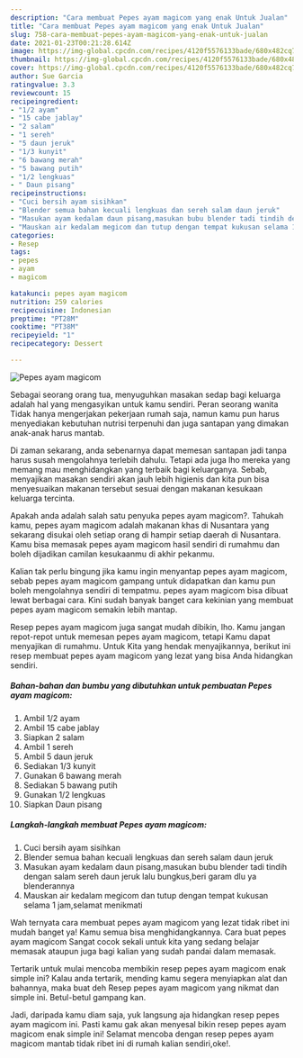 ```yaml
---
description: "Cara membuat Pepes ayam magicom yang enak Untuk Jualan"
title: "Cara membuat Pepes ayam magicom yang enak Untuk Jualan"
slug: 758-cara-membuat-pepes-ayam-magicom-yang-enak-untuk-jualan
date: 2021-01-23T00:21:28.614Z
image: https://img-global.cpcdn.com/recipes/4120f5576133bade/680x482cq70/pepes-ayam-magicom-foto-resep-utama.jpg
thumbnail: https://img-global.cpcdn.com/recipes/4120f5576133bade/680x482cq70/pepes-ayam-magicom-foto-resep-utama.jpg
cover: https://img-global.cpcdn.com/recipes/4120f5576133bade/680x482cq70/pepes-ayam-magicom-foto-resep-utama.jpg
author: Sue Garcia
ratingvalue: 3.3
reviewcount: 15
recipeingredient:
- "1/2 ayam"
- "15 cabe jablay"
- "2 salam"
- "1 sereh"
- "5 daun jeruk"
- "1/3 kunyit"
- "6 bawang merah"
- "5 bawang putih"
- "1/2 lengkuas"
- " Daun pisang"
recipeinstructions:
- "Cuci bersih ayam sisihkan"
- "Blender semua bahan kecuali lengkuas dan sereh salam daun jeruk"
- "Masukan ayam kedalam daun pisang,masukan bubu blender tadi tindih dengan salam sereh daun jeruk lalu bungkus,beri garam dlu ya blenderannya"
- "Mauskan air kedalam megicom dan tutup dengan tempat kukusan selama 1 jam,selamat menikmati"
categories:
- Resep
tags:
- pepes
- ayam
- magicom

katakunci: pepes ayam magicom 
nutrition: 259 calories
recipecuisine: Indonesian
preptime: "PT28M"
cooktime: "PT38M"
recipeyield: "1"
recipecategory: Dessert

---
```



![Pepes ayam magicom](https://img-global.cpcdn.com/recipes/4120f5576133bade/680x482cq70/pepes-ayam-magicom-foto-resep-utama.jpg)

Sebagai seorang orang tua, menyuguhkan masakan sedap bagi keluarga adalah hal yang mengasyikan untuk kamu sendiri. Peran seorang  wanita Tidak hanya mengerjakan pekerjaan rumah saja, namun kamu pun harus menyediakan kebutuhan nutrisi terpenuhi dan juga santapan yang dimakan anak-anak harus mantab.

Di zaman  sekarang, anda sebenarnya dapat memesan santapan jadi tanpa harus susah mengolahnya terlebih dahulu. Tetapi ada juga lho mereka yang memang mau menghidangkan yang terbaik bagi keluarganya. Sebab, menyajikan masakan sendiri akan jauh lebih higienis dan kita pun bisa menyesuaikan makanan tersebut sesuai dengan makanan kesukaan keluarga tercinta. 



Apakah anda adalah salah satu penyuka pepes ayam magicom?. Tahukah kamu, pepes ayam magicom adalah makanan khas di Nusantara yang sekarang disukai oleh setiap orang di hampir setiap daerah di Nusantara. Kamu bisa memasak pepes ayam magicom hasil sendiri di rumahmu dan boleh dijadikan camilan kesukaanmu di akhir pekanmu.

Kalian tak perlu bingung jika kamu ingin menyantap pepes ayam magicom, sebab pepes ayam magicom gampang untuk didapatkan dan kamu pun boleh mengolahnya sendiri di tempatmu. pepes ayam magicom bisa dibuat lewat berbagai cara. Kini sudah banyak banget cara kekinian yang membuat pepes ayam magicom semakin lebih mantap.

Resep pepes ayam magicom juga sangat mudah dibikin, lho. Kamu jangan repot-repot untuk memesan pepes ayam magicom, tetapi Kamu dapat menyajikan di rumahmu. Untuk Kita yang hendak menyajikannya, berikut ini resep membuat pepes ayam magicom yang lezat yang bisa Anda hidangkan sendiri.

<!--inarticleads1-->

##### Bahan-bahan dan bumbu yang dibutuhkan untuk pembuatan Pepes ayam magicom:

1. Ambil 1/2 ayam
1. Ambil 15 cabe jablay
1. Siapkan 2 salam
1. Ambil 1 sereh
1. Ambil 5 daun jeruk
1. Sediakan 1/3 kunyit
1. Gunakan 6 bawang merah
1. Sediakan 5 bawang putih
1. Gunakan 1/2 lengkuas
1. Siapkan  Daun pisang




<!--inarticleads2-->

##### Langkah-langkah membuat Pepes ayam magicom:

1. Cuci bersih ayam sisihkan
1. Blender semua bahan kecuali lengkuas dan sereh salam daun jeruk
1. Masukan ayam kedalam daun pisang,masukan bubu blender tadi tindih dengan salam sereh daun jeruk lalu bungkus,beri garam dlu ya blenderannya
1. Mauskan air kedalam megicom dan tutup dengan tempat kukusan selama 1 jam,selamat menikmati




Wah ternyata cara membuat pepes ayam magicom yang lezat tidak ribet ini mudah banget ya! Kamu semua bisa menghidangkannya. Cara buat pepes ayam magicom Sangat cocok sekali untuk kita yang sedang belajar memasak ataupun juga bagi kalian yang sudah pandai dalam memasak.

Tertarik untuk mulai mencoba membikin resep pepes ayam magicom enak simple ini? Kalau anda tertarik, mending kamu segera menyiapkan alat dan bahannya, maka buat deh Resep pepes ayam magicom yang nikmat dan simple ini. Betul-betul gampang kan. 

Jadi, daripada kamu diam saja, yuk langsung aja hidangkan resep pepes ayam magicom ini. Pasti kamu gak akan menyesal bikin resep pepes ayam magicom enak simple ini! Selamat mencoba dengan resep pepes ayam magicom mantab tidak ribet ini di rumah kalian sendiri,oke!.

